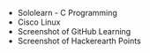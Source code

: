 * Sololearn - C Programming
* Cisco Linux 
* Screenshot of GitHub Learning
* Screenshot of Hackerearth Points